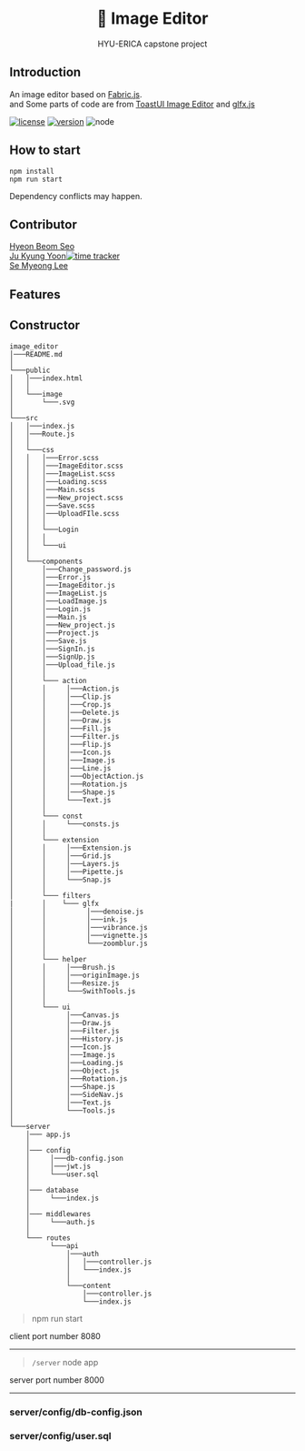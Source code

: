 <p align="center">
  <h1 align="center">🎨 Image Editor</h1>
  <p align="center">
    HYU-ERICA capstone project
  </p>
</p>

## Introduction
An image editor based on [Fabric.js](https://github.com/fabricjs/fabric.js).  
and Some parts of code are from [ToastUI Image Editor](https://github.com/nhn/tui.image-editor) and [glfx.js](https://github.com/evanw/glfx.js)

[![license](https://img.shields.io/badge/license-MIT-blue.svg)](https://github.com/hbseo/image_editor/blob/master/LICENSE) 
[![version](https://img.shields.io/badge/react-16.13.1-blue)](https://reactjs.org/)
![node](https://img.shields.io/node/v/fabric)
## How to start
```
npm install
npm run start
```
Dependency conflicts may happen.

## Contributor
[Hyeon Beom Seo](https://github.com/hbseo)  
[Ju Kyung Yoon](https://github.com/JuKyYoon)[![time tracker](https://wakatime.com/badge/github/hbseo/image_editor.svg)](https://wakatime.com/badge/github/hbseo/image_editor)   
[Se Myeong Lee](https://github.com/3people)  

## Features

## Constructor

```
image_editor
│───README.md   
│
└───public
│   │───index.html
│   │
│   └───image
│       └───.svg
│
└───src
│   │───index.js
│   │───Route.js
│   │
│   └───css
│   │   │───Error.scss
│   │   │───ImageEditor.scss
│   │   │───ImageList.scss
│   │   │───Loading.scss
│   │   │───Main.scss
│   │   │───New_project.scss
│   │   │───Save.scss
│   │   │───UploadFIle.scss
│   │   │
│   │   └───Login
│   │   │   
│   │   └───ui
│   │
│   └───components
│       │───Change_password.js
│       │───Error.js
│       │───ImageEditor.js
│       │───ImageList.js
│       │───LoadImage.js
│       │───Login.js
│       │───Main.js
│       │───New_project.js
│       │───Project.js
│       │───Save.js
│       │───SignIn.js
│       │───SignUp.js
│       │───Upload_file.js
│       │    
│       └─── action
│       │     │───Action.js
│       │     │───Clip.js
│       │     │───Crop.js
│       │     │───Delete.js
│       │     │───Draw.js
│       │     │───Fill.js
│       │     │───Filter.js
│       │     │───Flip.js
│       │     │───Icon.js
│       │     │───Image.js
│       │     │───Line.js
│       │     │───ObjectAction.js
│       │     │───Rotation.js
│       │     │───Shape.js
│       │     └───Text.js
│       │
│       └─── const
│       │     └───consts.js
│       │
│       └─── extension
│       │     │───Extension.js
│       │     │───Grid.js
│       │     │───Layers.js
│       │     │───Pipette.js
│       │     └───Snap.js
│       │   
│       └─── filters
|       │    └─── glfx
│       │          │───denoise.js
│       │          │───ink.js
│       │          │───vibrance.js
│       │          │───vignette.js
│       │          └───zoomblur.js
│       │
│       └─── helper
│       │     │───Brush.js
│       │     │───originImage.js
│       │     │───Resize.js
│       │     └───SwithTools.js
│       │
│       └─── ui
│             │───Canvas.js
│             │───Draw.js
│             │───Filter.js
│             │───History.js
│             │───Icon.js
│             │───Image.js
│             │───Loading.js
│             │───Object.js
│             │───Rotation.js
│             │───Shape.js
│             │───SideNav.js
│             │───Text.js
│             └───Tools.js
│                                               
└───server
    │─── app.js
    │
    │─── config
    │     │───db-config.json
    │     │───jwt.js
    │     └───user.sql
    │
    │─── database
    │     └───index.js
    │
    │─── middlewares
    │     └───auth.js
    │
    └─── routes
          └───api
              │───auth
              │   │───controller.js 
              │   └───index.js
              │
              └───content
                  │───controller.js 
                  └───index.js

```

> npm run start

client port number 8080

---

>` /server `
>  node app

server port number 8000

---

### server/config/db-config.json
### server/config/user.sql
